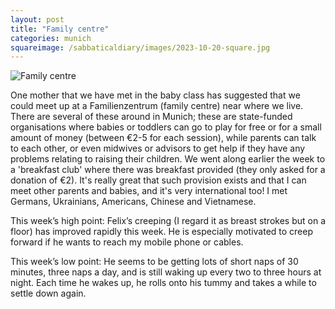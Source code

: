 ```yaml
---
layout: post
title: "Family centre"
categories: munich
squareimage: /sabbaticaldiary/images/2023-10-20-square.jpg
---
```

<img src="/sabbaticaldiary/images/2023-10-20.jpg" alt="Family centre" class="center">

One mother that we have met in the baby class has suggested that we could meet up at a Familienzentrum (family centre) near where we live. There are several of these around in Munich; these are state-funded organisations where babies or toddlers can go to play for free or for a small amount of money (between €2-5 for each session), while parents can talk to each other, or even midwives or advisors to get help if they have any problems relating to raising their children. We went along earlier the week to a 'breakfast club' where there was breakfast provided (they only asked for a donation of €2). It's really great that such provision exists and that I can meet other parents and babies, and it's very international too! I met Germans, Ukrainians, Americans, Chinese and Vietnamese.  

This week’s high point: Felix’s creeping (I regard it as breast strokes but on a floor) has improved rapidly this week. He is especially motivated to creep forward if he wants to reach my mobile phone or cables. 

This week’s low point: He seems to be getting lots of short naps of 30 minutes, three naps a day, and is still waking up every two to three hours at night. Each time he wakes up, he rolls onto his tummy and takes a while to settle down again.